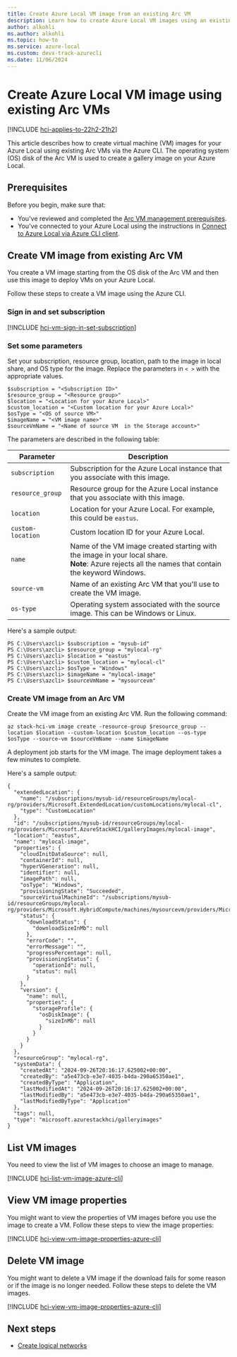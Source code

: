 ```yaml
---
title: Create Azure Local VM image from an existing Arc VM
description: Learn how to create Azure Local VM images using an existing Arc VM via Azure CLI.
author: alkohli
ms.author: alkohli
ms.topic: how-to
ms.service: azure-local
ms.custom: devx-track-azurecli
ms.date: 11/06/2024
---
```


# Create Azure Local VM image using existing Arc VMs

[!INCLUDE [hci-applies-to-22h2-21h2](../includes/hci-applies-to-23h2.md)]

This article describes how to create virtual machine (VM) images for your Azure Local using existing Arc VMs via the Azure CLI. The operating system (OS) disk of the Arc VM is used to create a gallery image on your Azure Local.


## Prerequisites

Before you begin, make sure that:

- You've reviewed and completed the [Arc VM management prerequisites](./azure-arc-vm-management-prerequisites.md).
- You've connected to your Azure Local using the instructions in [Connect to Azure Local via Azure CLI client](./azure-arc-vm-management-prerequisites.md#azure-command-line-interface-cli-requirements).


## Create VM image from existing Arc VM

You create a VM image starting from the OS disk of the Arc VM and then use this image to deploy VMs on your Azure Local.

Follow these steps to create a VM image using the Azure CLI.

### Sign in and set subscription

[!INCLUDE [hci-vm-sign-in-set-subscription](../includes/hci-vm-sign-in-set-subscription.md)]

### Set some parameters

Set your subscription, resource group, location, path to the image in local share, and OS type for the image. Replace the parameters in `< >` with the appropriate values.

```azurecli
$subscription = "<Subscription ID>"
$resource_group = "<Resource group>"
$location = "<Location for your Azure Local>"
$custom_location = "<Custom location for your Azure Local>"
$osType = "<OS of source VM>"
$imageName = "<VM image name>"
$sourceVmName = "<Name of source VM  in the Storage account>"
```

The parameters are described in the following table:

| Parameter        | Description                                                                                |
|------------------|--------------------------------------------------------------------------------------------|
| `subscription`   | Subscription for the Azure Local instance that you associate with this image.        |
| `resource_group` | Resource group for the Azure Local instance that you associate with this image.        |
| `location`       | Location for your Azure Local. For example, this could be `eastus`. |
| `custom-location`| Custom location ID for your Azure Local.  |
| `name`           | Name of the VM image created starting with the image in your local share. <br> **Note**: Azure rejects all the names that contain the keyword Windows. |
| `source-vm`      | Name of an existing Arc VM that you'll use to create the VM image. |
| `os-type`        | Operating system associated with the source image. This can be Windows or Linux.           |

Here's a sample output:

```
PS C:\Users\azcli> $subscription = "mysub-id"
PS C:\Users\azcli> $resource_group = "mylocal-rg"
PS C:\Users\azcli> $location = "eastus"
PS C:\Users\azcli> $custom_location = "mylocal-cl"
PS C:\Users\azcli> $osType = "Windows"
PS C:\Users\azcli> $imageName = "mylocal-image"
PS C:\Users\azcli> $sourceVmName = "mysourcevm"
```

### Create VM image from an Arc VM


Create the VM image from an existing Arc VM. Run the following command:

```azurecli
az stack-hci-vm image create -resource-group $resource_group --location $location --custom-location $custom_location --os-type $osType --source-vm $sourceVmName --name $imageName
```

A deployment job starts for the VM image. The image deployment takes a few minutes to complete.

Here's a sample output:

```
{
  "extendedLocation": {
    "name": "/subscriptions/mysub-id/resourceGroups/mylocal-rg/providers/Microsoft.ExtendedLocation/customLocations/mylocal-cl",
    "type": "CustomLocation"
  },
  "id": "/subscriptions/mysub-id/resourceGroups/mylocal-rg/providers/Microsoft.AzureStackHCI/galleryImages/mylocal-image",
  "location": "eastus",
  "name": "mylocal-image",
  "properties": {
    "cloudInitDataSource": null,
    "containerId": null,
    "hyperVGeneration": null,
    "identifier": null,
    "imagePath": null,
    "osType": "Windows",
    "provisioningState": "Succeeded",
    "sourceVirtualMachineId": "/subscriptions/mysub-id/resourceGroups/mylocal-rg/providers/Microsoft.HybridCompute/machines/mysourcevm/providers/Microsoft.AzureStackHCI/virtualMachineInstances/default",
    "status": {
      "downloadStatus": {
        "downloadSizeInMb": null
      },
      "errorCode": "",
      "errorMessage": "",
      "progressPercentage": null,
      "provisioningStatus": {
        "operationId": null,
        "status": null
      }
    },
    "version": {
      "name": null,
      "properties": {
        "storageProfile": {
          "osDiskImage": {
            "sizeInMb": null
          }
        }
      }
    }
  },
  "resourceGroup": "mylocal-rg",
  "systemData": {
    "createdAt": "2024-09-26T20:16:17.625002+00:00",
    "createdBy": "a5e473cb-e3e7-4035-b4da-290a65350ae1",
    "createdByType": "Application",
    "lastModifiedAt": "2024-09-26T20:16:17.625002+00:00",
    "lastModifiedBy": "a5e473cb-e3e7-4035-b4da-290a65350ae1",
    "lastModifiedByType": "Application"
  },
  "tags": null,
  "type": "microsoft.azurestackhci/galleryimages"
}
```

## List VM images

You need to view the list of VM images to choose an image to manage.

[!INCLUDE [hci-list-vm-image-azure-cli](../includes/hci-list-vm-image-azure-cli.md)]

## View VM image properties

You might want to view the properties of VM images before you use the image to create a VM. Follow these steps to view the image properties:

[!INCLUDE [hci-view-vm-image-properties-azure-cli](../includes/hci-view-vm-image-properties-azure-cli.md)]


## Delete VM image

You might want to delete a VM image if the download fails for some reason or if the image is no longer needed. Follow these steps to delete the VM images.

[!INCLUDE [hci-view-vm-image-properties-azure-cli](../includes/hci-delete-vm-image-azure-cli.md)]

## Next steps

- [Create logical networks](./create-virtual-networks.md)
